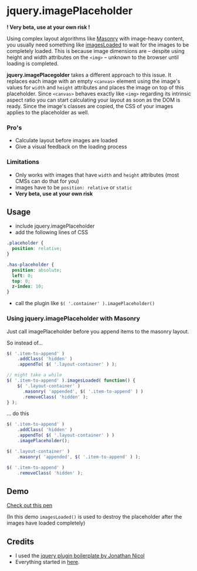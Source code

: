 # jquery.imagePlaceholder

**! Very beta, use at your own risk !**

Using complex layout algorithms like [Masonry](http://masonry.desandro.com/) with image-heavy content, you usually need something like [imagesLoaded](http://masonry.desandro.com/appendix.html#imagesloaded) to wait for the images to be completely loaded. This is because  image dimensions are – despite using height and width attributes on the `<img>`  – unknown to the browser until loading is completed.

**jquery.imagePlacegolder** takes a different approach to this issue. It replaces each image with an empty `<canvas>` element using the image's values for `width` and `height` attributes and places the image on top of this placeholder. Since `<canvas>` behaves exactly like `<img>` regarding its intrinsic aspect ratio you can start calculating your layout as soon as the DOM is ready. Since the image's classes are copied, the CSS of your images applies to the placeholder as well.

### Pro's
+ Calculate layout before images are loaded
+ Give a visual feedback on the loading process

### Limitations
+ Only works with images that have `width` and `height` attributes (most CMSs can do that for you)
+ images have to be `position: relative` or `static` 
+ **Very beta, use at your own risk**

## Usage 
+ include jquery.imagePlaceholder
+ add the following lines of CSS

```css
.placeholder {
  position: relative;
}

.has-placeholder {
  position: absolute;
  left: 0;
  top: 0;
  z-index: 10;
}
```

+ call the plugin like `$( '.container' ).imagePlaceholder()`

### Using jquery.imagePlaceholder with Masonry

Just call imagePlaceholder before you append items to the masonry layout. 

So instead of...

```js
$( '.item-to-append' )
    .addClass( 'hidden' )
    .appendTo( $( '.layout-container' ) );

// might take a while
$( '.item-to-append' ).imagesLoaded( function() {
    $( '.layout-container' )
      .masonry( 'appended', $( '.item-to-append' ) )
      .removeClass( 'hidden' );    
} );
```

... do this 

```js 
$( '.item-to-append' )
    .addClass( 'hidden' )
    .appendTo( $( '.layout-container' ) )
    .imagePlaceholder();

$( '.layout-container' )
    .masonry( 'appended', $( '.item-to-append' ) );

$( '.item-to-append' )
    .removeClass( 'hidden' );        
```

## Demo 

[Check out this pen](http://codepen.io/superstructure-net/pen/azVjWY/)

(In this demo `imagesLoaded()` is used to destroy the placeholder after the images have loaded completely)

## Credits
+ I used the [jquery plugin boilerplate by Jonathan Nicol](http://jonathannicol.com/blog/2012/05/06/a-jquery-plugin-boilerplate/)
+ Everything started in [here](https://github.com/desandro/imagesloaded/issues/175). 
